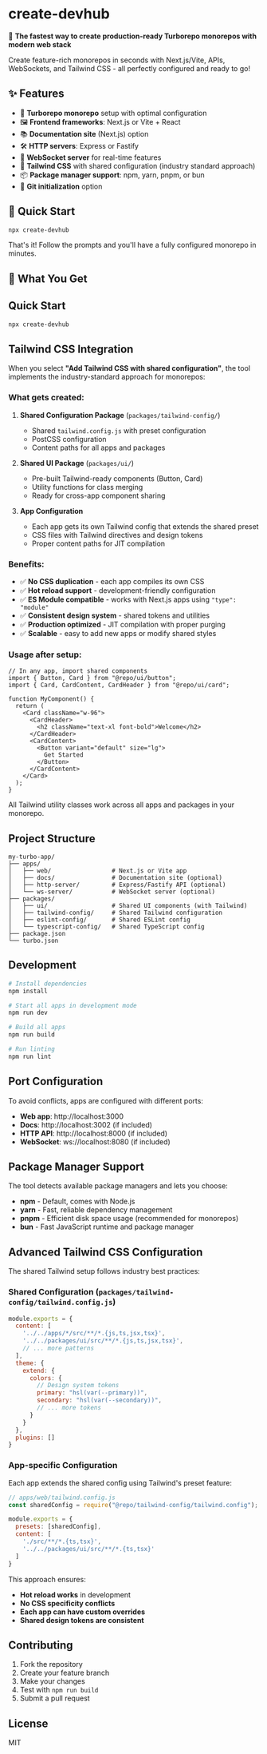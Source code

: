 # create-devhub

🚀 **The fastest way to create production-ready Turborepo monorepos with modern web stack**

Create feature-rich monorepos in seconds with Next.js/Vite, APIs, WebSockets, and Tailwind CSS - all perfectly configured and ready to go!

## ✨ Features

- 🚀 **Turborepo monorepo** setup with optimal configuration
- 🖼️ **Frontend frameworks**: Next.js or Vite + React
- 📚 **Documentation site** (Next.js) option
- 🛠️ **HTTP servers**: Express or Fastify
- 🔌 **WebSocket server** for real-time features
- 🎨 **Tailwind CSS** with shared configuration (industry standard approach)
- 📦 **Package manager support**: npm, yarn, pnpm, or bun
- 🌱 **Git initialization** option

## 🚀 Quick Start

```bash
npx create-devhub
```

That's it! Follow the prompts and you'll have a fully configured monorepo in minutes.

## 🎯 What You Get

## Quick Start

```bash
npx create-devhub
```

## Tailwind CSS Integration

When you select **"Add Tailwind CSS with shared configuration"**, the tool implements the industry-standard approach for monorepos:

### What gets created:

1. **Shared Configuration Package** (`packages/tailwind-config/`)
   - Shared `tailwind.config.js` with preset configuration
   - PostCSS configuration
   - Content paths for all apps and packages

2. **Shared UI Package** (`packages/ui/`)
   - Pre-built Tailwind-ready components (Button, Card)
   - Utility functions for class merging
   - Ready for cross-app component sharing

3. **App Configuration**
   - Each app gets its own Tailwind config that extends the shared preset
   - CSS files with Tailwind directives and design tokens
   - Proper content paths for JIT compilation

### Benefits:

- ✅ **No CSS duplication** - each app compiles its own CSS
- ✅ **Hot reload support** - development-friendly configuration
- ✅ **ES Module compatible** - works with Next.js apps using `"type": "module"`
- ✅ **Consistent design system** - shared tokens and utilities
- ✅ **Production optimized** - JIT compilation with proper purging
- ✅ **Scalable** - easy to add new apps or modify shared styles

### Usage after setup:

```tsx
// In any app, import shared components
import { Button, Card } from "@repo/ui/button";
import { Card, CardContent, CardHeader } from "@repo/ui/card";

function MyComponent() {
  return (
    <Card className="w-96">
      <CardHeader>
        <h2 className="text-xl font-bold">Welcome</h2>
      </CardHeader>
      <CardContent>
        <Button variant="default" size="lg">
          Get Started
        </Button>
      </CardContent>
    </Card>
  );
}
```

All Tailwind utility classes work across all apps and packages in your monorepo.

## Project Structure

```
my-turbo-app/
├── apps/
│   ├── web/                 # Next.js or Vite app
│   ├── docs/                # Documentation site (optional)
│   ├── http-server/         # Express/Fastify API (optional)
│   └── ws-server/           # WebSocket server (optional)
├── packages/
│   ├── ui/                  # Shared UI components (with Tailwind)
│   ├── tailwind-config/     # Shared Tailwind configuration
│   ├── eslint-config/       # Shared ESLint config
│   └── typescript-config/   # Shared TypeScript config
├── package.json
└── turbo.json
```

## Development

```bash
# Install dependencies
npm install

# Start all apps in development mode
npm run dev

# Build all apps
npm run build

# Run linting
npm run lint
```

## Port Configuration

To avoid conflicts, apps are configured with different ports:

- **Web app**: http://localhost:3000
- **Docs**: http://localhost:3002 (if included)
- **HTTP API**: http://localhost:8000 (if included)
- **WebSocket**: ws://localhost:8080 (if included)

## Package Manager Support

The tool detects available package managers and lets you choose:

- **npm** - Default, comes with Node.js
- **yarn** - Fast, reliable dependency management
- **pnpm** - Efficient disk space usage (recommended for monorepos)
- **bun** - Fast JavaScript runtime and package manager

## Advanced Tailwind CSS Configuration

The shared Tailwind setup follows industry best practices:

### Shared Configuration (`packages/tailwind-config/tailwind.config.js`)

```javascript
module.exports = {
  content: [
    '../../apps/*/src/**/*.{js,ts,jsx,tsx}',
    '../../packages/ui/src/**/*.{js,ts,jsx,tsx}',
    // ... more patterns
  ],
  theme: {
    extend: {
      colors: {
        // Design system tokens
        primary: "hsl(var(--primary))",
        secondary: "hsl(var(--secondary))",
        // ... more tokens
      }
    }
  },
  plugins: []
}
```

### App-specific Configuration

Each app extends the shared config using Tailwind's preset feature:

```javascript
// apps/web/tailwind.config.js
const sharedConfig = require("@repo/tailwind-config/tailwind.config");

module.exports = {
  presets: [sharedConfig],
  content: [
    './src/**/*.{ts,tsx}',
    '../../packages/ui/src/**/*.{ts,tsx}'
  ]
}
```

This approach ensures:
- **Hot reload works** in development
- **No CSS specificity conflicts**
- **Each app can have custom overrides**
- **Shared design tokens are consistent**

## Contributing

1. Fork the repository
2. Create your feature branch
3. Make your changes
4. Test with `npm run build`
5. Submit a pull request

## License

MIT
